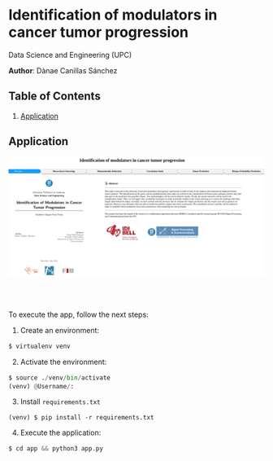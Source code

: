 # Identification of modulators in cancer tumor progression

Data Science and Engineering (UPC)

**Author**: Dànae Canillas Sánchez




## Table of Contents

1. [Application](#application)

## Application

![Alt text](img/Welcome_app.png/?raw=true "Title")

\
&nbsp;

To execute the app, follow the next steps:

1. Create an environment:
```py
$ virtualenv venv
```
2. Activate the environment:
```py
$ source ./venv/bin/activate
(venv) @Username/:
```

3. Install `requirements.txt`

```
(venv) $ pip install -r requirements.txt 
```

4. Execute the application:
```py
$ cd app && python3 app.py
```
